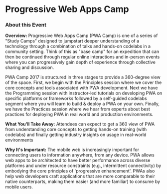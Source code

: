 # Progressive Web Apps Camp

### About this Event

**Overview:** Progressive Web Apps Camp (PWA Camp) is one of a series of "Study Camps" designed to jumpstart deeper understanding of a technology through a combination of talks and hands-on codelabs in a community setting. Think of this as "base camp" for an expedition that can then be continued through regular online interactions and in-person events where you can progressively gain depth of experience through collective sharing and discussion.

PWA Camp 2017 is structured in three stages to provide a 360-degree view of the space. First, we begin with the Principles session where we cover the core concepts and tools associated with PWA development. Next we have the Programming session with instructor-led tutorials on developing PWA on specific platforms or frameworks followed by a self-guided codelabs segment where you will learn to build & deploy a PWA on your own. Finally, we have the Practices session where we hear from experts about best practices for deploying PWA in real world and production environments.

**What You'll Take Away:** Attendees can expect to get a 360 view of PWA from understanding core concepts to getting hands-on training (with codelabs) and finally getting industry insights on usage in real-world environments

**Why It's Important:** The mobile web is increasingly important for connecting users to information anywhere, from any device. PWA allows web apps to be architected to have better performance across diverse platforms and under resource constraints (e.g., intermittent connectivity) by embodying the core principles of 'progressive enhancement'. PWAs also help web developers craft applications that are more comparable to their native counterparts, making them easier (and more familiar) to consume by mobile users.